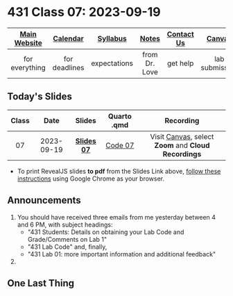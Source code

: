 # 431 Class 07: 2023-09-19

[Main Website](https://thomaselove.github.io/431-2023/) | [Calendar](https://thomaselove.github.io/431-2023/calendar.html) | [Syllabus](https://thomaselove.github.io/431-syllabus-2023/) | [Notes](https://thomaselove.github.io/431-notes/) | [Contact Us](https://thomaselove.github.io/431-2023/contact.html) | [Canvas](https://canvas.case.edu) | [Data and Code](https://github.com/THOMASELOVE/431-data)
:-----------: | :--------------: | :----------: | :---------: | :-------------: | :-----------: | :------------:
for everything | for deadlines | expectations | from Dr. Love | get help | lab submission | for downloads

## Today's Slides

Class | Date | Slides | Quarto .qmd | Recording
:---: | :--------: | :------: | :------: | :-------------:
07 | 2023-09-19 | **[Slides 07](https://thomaselove.github.io/431-slides-2023/class07.html)** | [Code 07](https://thomaselove.github.io/431-slides-2023/class07.qmd) | Visit [Canvas](https://canvas.case.edu/), select **Zoom** and **Cloud Recordings**

- To print RevealJS slides **to pdf** from the Slides Link above, [follow these instructions](https://quarto.org/docs/presentations/revealjs/presenting.html#print-to-pdf) using Google Chrome as your browser.

## Announcements

1. You should have received three emails from me yesterday between 4 and 6 PM, with subject headings:
    - "431 Students: Details on obtaining your Lab Code and Grade/Comments on Lab 1"
    - "431 Lab Code" and, finally,
    - "431 Lab 01: more important information and additional feedback"
2. 

## One Last Thing
